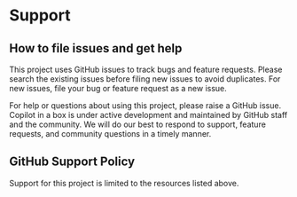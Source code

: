# Support 

## How to file issues and get help

This project uses GitHub issues to track bugs and feature requests. Please search the existing issues before filing new issues to avoid duplicates. For new issues, file your bug or feature request as a new issue.

For help or questions about using this project, please raise a GitHub issue. Copilot in a box is under active development and maintained by GitHub staff and the community. We will do our best to respond to support, feature requests, and community questions in a timely manner.

## GitHub Support Policy

Support for this project is limited to the resources listed above.